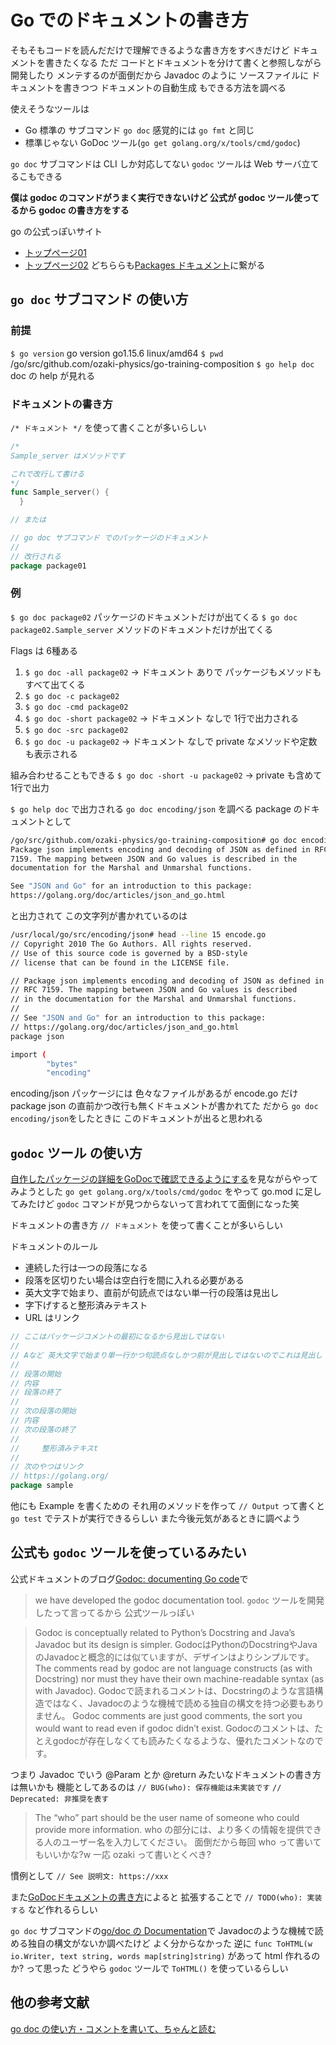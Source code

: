 # Go でのドキュメントの書き方
そもそもコードを読んだだけで理解できるような書き方をすべきだけど ドキュメントを書きたくなる
ただ コードとドキュメントを分けて書くと参照しながら開発したり メンテするのが面倒だから
Javadoc のように ソースファイルに ドキュメントを書きつつ ドキュメントの自動生成 もできる方法を調べる

使えそうなツールは
- Go 標準の サブコマンド `go doc` 感覚的には `go fmt` と同じ
- 標準じゃない GoDoc ツール(`go get golang.org/x/tools/cmd/godoc`)

`go doc` サブコマンドは CLI しか対応してない
`godoc` ツールは Web サーバ立てるこもできる

__僕は godoc のコマンドがうまく実行できないけど 公式が godoc ツール使ってるから godoc の書き方をする__

go の公式っぽいサイト
- [トップページ01](https://golang.org/)
- [トップページ02](https://go.dev/)
どちららも[Packages ドキュメント](https://pkg.go.dev/std)に繋がる

## `go doc` サブコマンド の使い方
### 前提
`$ go version`
go version go1.15.6 linux/amd64
`$ pwd`
/go/src/github.com/ozaki-physics/go-training-composition
`$ go help doc`
doc の help が見れる
### ドキュメントの書き方
`/* ドキュメント */` を使って書くことが多いらしい
```go
/*
Sample_server はメソッドです

これで改行して書ける
*/
func Sample_server() {
  }

// または

// go doc サブコマンド でのパッケージのドキュメント
// 
// 改行される
package package01
```
### 例
`$ go doc package02`
パッケージのドキュメントだけが出てくる
`$ go doc package02.Sample_server`
メソッドのドキュメントだけが出てくる

Flags は 6種ある
1. `$ go doc -all package02`
→ ドキュメント ありで パッケージもメソッドもすべて出てくる
2. `$ go doc -c package02`
3. `$ go doc -cmd package02`
4. `$ go doc -short package02`
→ ドキュメント なしで 1行で出力される
5. `$ go doc -src package02`
6. `$ go doc -u package02`
→ ドキュメント なしで private なメソッドや定数も表示される

組み合わせることもできる
`$ go doc -short -u package02`
→ private も含めて1行で出力

`$ go help doc` で出力される `go doc encoding/json` を調べる
package のドキュメントとして
```bash
/go/src/github.com/ozaki-physics/go-training-composition# go doc encoding/json
Package json implements encoding and decoding of JSON as defined in RFC
7159. The mapping between JSON and Go values is described in the
documentation for the Marshal and Unmarshal functions.

See "JSON and Go" for an introduction to this package:
https://golang.org/doc/articles/json_and_go.html
```
と出力されて この文字列が書かれているのは
```bash
/usr/local/go/src/encoding/json# head --line 15 encode.go
// Copyright 2010 The Go Authors. All rights reserved.
// Use of this source code is governed by a BSD-style
// license that can be found in the LICENSE file.

// Package json implements encoding and decoding of JSON as defined in
// RFC 7159. The mapping between JSON and Go values is described
// in the documentation for the Marshal and Unmarshal functions.
//
// See "JSON and Go" for an introduction to this package:
// https://golang.org/doc/articles/json_and_go.html
package json

import (
        "bytes"
        "encoding"
```
encoding/json パッケージには 色々なファイルがあるが encode.go だけ package json の直前かつ改行も無くドキュメントが書かれてた
だから `go doc encoding/json`をしたときに このドキュメントが出ると思われる

## `godoc` ツール の使い方
[自作したパッケージの詳細をGoDocで確認できるようにする](https://hodalog.com/show-details-of-go-package-using-godoc/)を見ながらやってみようとした
`go get golang.org/x/tools/cmd/godoc` をやって go.mod に足してみたけど
`godoc` コマンドが見つからないって言われてて面倒になった笑

ドキュメントの書き方
`// ドキュメント` を使って書くことが多いらしい

ドキュメントのルール
- 連続した行は一つの段落になる
- 段落を区切りたい場合は空白行を間に入れる必要がある
- 英大文字で始まり、直前が句読点ではない単一行の段落は見出し
- 字下げすると整形済みテキスト
- URL はリンク

```go
// ここはパッケージコメントの最初になるから見出しではない
// 
// Aなど 英大文字で始まり単一行かつ句読点なしかつ前が見出しではないのでこれは見出し
// 
// 段落の開始
// 内容
// 段落の終了
// 
// 次の段落の開始
// 内容
// 次の段落の終了
// 
//     整形済みテキスt
// 
// 次のやつはリンク
// https://golang.org/
package sample
```

他にも Example を書くための それ用のメソッドを作って `// Output` って書くと `go test` でテストが実行できるらしい
また今後元気があるときに調べよう

## 公式も `godoc` ツールを使っているみたい
公式ドキュメントのブログ[Godoc: documenting Go code](https://go.dev/blog/godoc)で
>we have developed the godoc documentation tool.
`godoc` ツールを開発したって言ってるから 公式ツールっぽい

>Godoc is conceptually related to Python’s Docstring and Java’s Javadoc but its design is simpler.
GodocはPythonのDocstringやJavaのJavadocと概念的には似ていますが、デザインはよりシンプルです。
>The comments read by godoc are not language constructs (as with Docstring) nor must they have their own machine-readable syntax (as with Javadoc).
Godocで読まれるコメントは、Docstringのような言語構造ではなく、Javadocのような機械で読める独自の構文を持つ必要もありません。
>Godoc comments are just good comments, the sort you would want to read even if godoc didn’t exist.
Godocのコメントは、たとえgodocが存在しなくても読みたくなるような、優れたコメントなのです。

つまり Javadoc でいう @Param とか @return みたいなドキュメントの書き方は無いかも
機能としてあるのは 
`// BUG(who): 保存機能は未実装です`
`// Deprecated: 非推奨を表す`
>The “who” part should be the user name of someone who could provide more information.
who の部分には、より多くの情報を提供できる人のユーザー名を入力してください。
面倒だから毎回 who って書いてもいいかな?w 一応 ozaki って書いとくべき?

慣例として
`// See 説明文: https://xxx`

また[GoDocドキュメントの書き方](https://blog.lufia.org/entry/2018/05/14/150400)によると
拡張することで
`// TODO(who): 実装する`
など作れるらしい

`go doc` サブコマンドの[go/doc の Documentation](https://pkg.go.dev/go/doc)で
Javadocのような機械で読める独自の構文がないか調べたけど よく分からなかった
逆に `func ToHTML(w io.Writer, text string, words map[string]string)` があって html 作れるのか? って思った
どうやら `godoc` ツールで `ToHTML()` を使っているらしい

## 他の参考文献
[go doc の使い方・コメントを書いて、ちゃんと読む](https://ayasuda.github.io/pages/introduction_go_doc.html)
